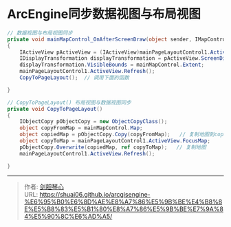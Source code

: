 # ArcEngine同步数据视图与布局视图


  

```C#
// 数据视图与布局视图同步
private void mainMapControl_OnAfterScreenDraw(object sender, IMapControlEvents2_OnAfterScreenDrawEvent e)
{
    IActiveView pActiveView = (IActiveView)mainPageLayoutControl1.ActiveView.FocusMap;
    IDisplayTransformation displayTransformation = pActiveView.ScreenDisplay.DisplayTransformation;
    displayTransformation.VisibleBounds = mainMapControl.Extent;
    mainPageLayoutControl1.ActiveView.Refresh();
    CopyToPageLayout();  // 调用下面的函数

}

```


```c#
// CopyToPageLayout() 布局视图与数据视图同步
private void CopyToPageLayout()
{
    IObjectCopy pObjectCopy = new ObjectCopyClass();
    object copyFromMap = mainMapControl.Map;
    object copiedMap = pObjectCopy.Copy(copyFromMap);   // 复制地图到copiedMap中
    object copyToMap = mainPageLayoutControl1.ActiveView.FocusMap;
    pObjectCopy.Overwrite(copiedMap, ref copyToMap);   // 复制地图
    mainPageLayoutControl1.ActiveView.Refresh();

}
```

---

> 作者: [剑胆琴心](http://shuai06.github.io)  
> URL: https://shuai06.github.io/arcgisengine-%E6%95%B0%E6%8D%AE%E8%A7%86%E5%9B%BE%E4%B8%8E%E5%B8%83%E5%B1%80%E8%A7%86%E5%9B%BE%E7%9A%84%E5%90%8C%E6%AD%A5/  

